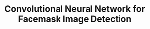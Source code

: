 ---
src: '/images/FM.png' 
title: 'Convolutional Neural Network for Facemask Image Detection'
presentation: 'https://docs.google.com/presentation/d/1g2nNKbaMjQeo9jDw_ZxuqY2O4r3FA-GJ_Qtl7sj-f-4/edit?usp=sharing'
url: 'https://github.com/mf11y/Face-Mask-Detection'
heading: 'github'
content: 'Developed a Convolutional Neural Network to detect if a given picture is wearing a facemask or not'
---